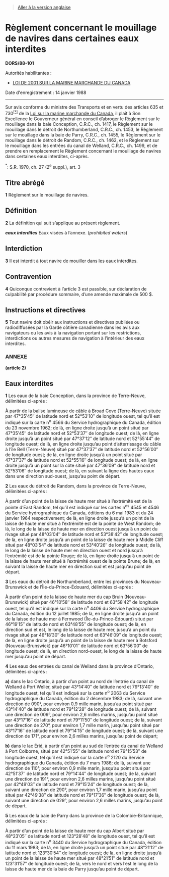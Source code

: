 > [Aller à la version anglaise](/en/Regulations/Statutory%20Orders%20and%20Regulations/88/101.md)

# Règlement concernant le mouillage de navires dans certaines eaux interdites

**DORS/88-101**

Autorités habilitantes : 
- [LOI DE 2001 SUR LA MARINE MARCHANDE DU CANADA](/fr/Lois/Lois%20du%20Canada/2001/ch.%2026.md)

Date d'enregistrement : 14 janvier 1988

----------

Sur avis conforme du ministre des Transports et en vertu des articles 635 et 730<sup><a href='#nbp_1f'>[*]</a></sup> de la [Loi sur la marine marchande du Canada](/fr/Lois/Lois%20révisées%20du%20Canada/S/S-9.md), il plaît à Son Excellence le Gouverneur général en conseil d’abroger le Règlement sur le mouillage dans la baie Conception, C.R.C., ch. 1417, le Règlement sur le mouillage dans le détroit de Northumberland, C.R.C., ch. 1453, le Règlement sur le mouillage dans la baie de Parry, C.R.C., ch. 1455, le Règlement sur le mouillage dans le détroit de Random, C.R.C., ch. 1462, et le Règlement sur le mouillage dans les entrées du canal de Welland, C.R.C., ch. 1499, et de prendre en remplacement le Règlement concernant le mouillage de navires dans certaines eaux interdites, ci-après.

<a name='nbp_1f'><sup>*</sup></a>: S.R. 1970, ch. 27 (2<sup>e</sup> suppl.), art. 3<br />




## Titre abrégé


**1** Règlement sur le mouillage de navires.




## Définition


**2** La définition qui suit s’applique au présent règlement.

***eaux interdites*** Eaux visées à l’annexe. (*prohibited waters*)




## Interdiction


**3** Il est interdit à tout navire de mouiller dans les eaux interdites.




## Contravention


**4** Quiconque contrevient à l’article 3 est passible, sur déclaration de culpabilité par procédure sommaire, d’une amende maximale de 500 $.




## Instructions et directives


**5** Tout navire doit obéir aux instructions et directives publiées ou radiodiffusées par la Garde côtière canadienne dans les avis aux navigateurs ou les avis à la navigation portant sur les restrictions, interdictions ou autres mesures de navigation à l’intérieur des eaux interdites.




### **ANNEXE** 
**(article 2)**
## Eaux interdites
**1** Les eaux de la baie Conception, dans la province de Terre-Neuve, délimitées ci-après :

À partir de la balise lumineuse de câble à Broad Cove (Terre-Neuve) située par 47°35′45″ de latitude nord et 52°53′10″ de longitude ouest, tel qu’il est indiqué sur la carte n<sup>o</sup> 4566 du Service hydrographique du Canada, édition du 23 novembre 1962; de là, en ligne droite jusqu’à un point situé par 47°35′45″ de latitude nord et 52°53′37″ de longitude ouest; de là, en ligne droite jusqu’à un point situé par 47°37′12″ de latitude nord et 52°55′44″ de longitude ouest; de là, en ligne droite jusqu’au point d’atterrissage du câble à l’île Bell (Terre-Neuve) situé par 47°37′37″ de latitude nord et 52°56′00″ de longitude ouest; de là, en ligne droite jusqu’à un point situé par 47°37′37″ de latitude nord et 52°55′16″ de longitude ouest; de là, en ligne droite jusqu’à un point sur la côte situé par 47°36′09″ de latitude nord et 52°53′06″ de longitude ouest; de là, en suivant la ligne des hautes eaux dans une direction sud-ouest, jusqu’au point de départ.




**2** Les eaux du détroit de Random, dans la province de Terre-Neuve, délimitées ci-après :

À partir d’un point de la laisse de haute mer situé à l’extrémité est de la pointe d’East Random, tel qu’il est indiqué sur les cartes n<sup>os</sup> 4545 et 4546 du Service hydrographique du Canada, éditions du 6 mai 1983 et du 24 janvier 1964 respectivement; de là, en ligne droite jusqu’à un point de la laisse de haute mer situé à l’extrémité est de la pointe de West Random; de là, le long de la laisse de haute mer en direction ouest jusqu’à un point du rivage situé par 48°03′04″ de latitude nord et 53°38′42″ de longitude ouest; de là, en ligne droite jusqu’à un point de la laisse de haute mer à Middle Cliff situé par 48°03′54″ de latitude nord et 53°40′26″ de longitude ouest; de là, le long de la laisse de haute mer en direction ouest et nord jusqu’à l’extrémité est de la pointe Rouge; de là, en ligne droite jusqu’à un point de la laisse de haute mer situé à l’extrémité ouest de la pointe Brune; de là, en suivant la laisse de haute mer en direction sud et est jusqu’au point de départ.




**3** Les eaux du détroit de Northumberland, entre les provinces du Nouveau-Brunswick et de l’Île-du-Prince-Édouard, délimitées ci-après :

À partir d’un point de la laisse de haute mer du cap Bruin (Nouveau-Brunswick) situé par 46°10′58″ de latitude nord et 63°58′42″ de longitude ouest, tel qu’il est indiqué sur la carte n<sup>o</sup> 4406 du Service hydrographique du Canada, édition du 12 juillet 1985; de là, en ligne droite jusqu’à un point de la laisse de haute mer à Fernwood (Île-du-Prince-Édouard) situé par 46°19′15″ de latitude nord et 63°48′55″ de longitude ouest; de là, en direction sud et est, le long de la laisse de haute mer, jusqu’à un point du rivage situé par 46°18′30″ de latitude nord et 63°46′09″ de longitude ouest; de là, en ligne droite jusqu’à un point de la laisse de haute mer à Botsford (Nouveau-Brunswick) par 46°10′01″ de latitude nord et 63°56′00″ de longitude ouest; de là, en direction nord-ouest, le long de la laisse de haute mer jusqu’au point de départ.




**4** Les eaux des entrées du canal de Welland dans la province d’Ontario, délimitées ci-après :

**a)** dans le lac Ontario, à partir d’un point au nord de l’entrée du canal de Welland à Port Weller, situé par 43°14′40″ de latitude nord et 79°13′40″ de longitude ouest, tel qu’il est indiqué sur la carte n<sup>o</sup> 2063 du Service hydrographique du Canada, édition du 2 décembre 1983; de là, suivant une direction de 090°, pour environ 0,9 mille marin, jusqu’au point situé par 43°14′40″ de latitude nord et 79°12′28″ de longitude ouest; de là, suivant une direction de 009°, pour environ 2,6 milles marins, jusqu’au point situé par 43°17′16″ de latitude nord et 79°11′50″ de longitude ouest; de là, suivant une direction de 270°, pour environ 1,7 mille marin, jusqu’au point situé par 43°17′16″ de latitude nord et 79°14′15″ de longitude ouest; de là, suivant une direction de 171°, pour environ 2,6 milles marins, jusqu’au point de départ;



**b)** dans le lac Érié, à partir d’un point au sud de l’entrée du canal de Welland à Port Colborne, situé par 42°51′55″ de latitude nord et 79°15′53″ de longitude ouest, tel qu’il est indiqué sur la carte n<sup>o</sup> 2120 du Service hydrographique du Canada, édition du 7 mars 1986; de là, suivant une direction de 110°, pour environ 0,9 mille marin, jusqu’au point situé par 42°51′37″ de latitude nord et 79°14′44″ de longitude ouest; de là, suivant une direction de 191°, pour environ 2,6 milles marins, jusqu’au point situé par 42°49′03″ de latitude nord et 79°15′24″ de longitude ouest; de là, suivant une direction de 290°, pour environ 1,7 mille marin, jusqu’au point situé par 42°49′38″ de latitude nord et 79°17′36″ de longitude ouest; de là, suivant une direction de 029°, pour environ 2,6 milles marins, jusqu’au point de départ.




**5** Les eaux de la baie de Parry dans la province de la Colombie-Britannique, délimitées ci-après :

À partir d’un point de la laisse de haute mer du cap Albert situé par 48°23′05″ de latitude nord et 123°28′48″ de longitude ouest, tel qu’il est indiqué sur la carte n<sup>o</sup> 3440 du Service hydrographique du Canada, édition du 11 mars 1983; de là, en ligne droite jusqu’à un point situé par 48°21′12″ de latitude nord et 123°30′54″ de longitude ouest; de là, en ligne droite jusqu’à un point de la laisse de haute mer situé par 48°21′51″ de latitude nord et 123°31′57″ de longitude ouest; de là, vers le nord et vers l’est le long de la laisse de haute mer de la baie de Parry jusqu’au point de départ.





